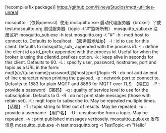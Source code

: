 [recompile(fix package)] https://github.com/NinevaStudios/mqtt-utilities-unreal


mosquitto （依赖openssl）使用
	mosquitto.exe 启动代理服务器（broker）？或 test.mosquitto.org 测试服务器（topic -t“#”监听所有）
	mosquitto_sub.exe 注册监听  mosquitto_sub.exe -h test.mosquitto.org -t "#"
		 -h : mqtt host to connect to. Defaults to localhost. 【服务器地址ip】
		 -i : id to use for this client. Defaults to mosquitto_sub_ appended with the process id.
		 -I : define the client id as id_prefix appended with the process id. Useful for when the
		      broker is using the clientid_prefixes option.
 		-k : keep alive in seconds for this client. Defaults to 60.
 		-L : specify user, password, hostname, port and topic as a URL in the form:
 		     mqtt(s)://[username[:password]@]host[:port]/topic
 		-N : do not add an end of line character when printing the payload.
 		-p : network port to connect to. Defaults to 1883 for plain MQTT and 8883 for MQTT over TLS. 【端口】
 		-P : provide a password 【密码】
 		-q : quality of service level to use for the subscription. Defaults to 0.
 		-R : do not print stale messages (those with retain set).
 		-t : mqtt topic to subscribe to. May be repeated multiple times. 【话题】
 		-T : topic string to filter out of results. May be repeated. 
 		-u : provide a username 【用户名】
		-U : unsubscribe from a topic. May be repeated.
 		-v : print published messages verbosely.
	mosquitto_pub.exe 发布信息  mosquitto_pub.exe -h test.mosquitto.org -t TestTopic  -m "Hello" 